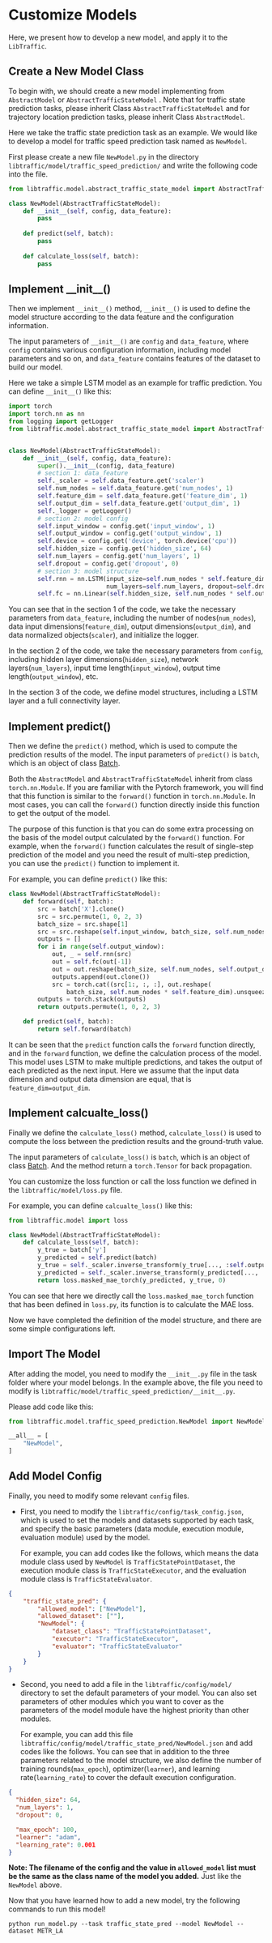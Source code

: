 # Customize Models

Here, we present how to develop a new model, and apply it to the `LibTraffic`.

## Create a New Model Class

To begin with, we should create a new model implementing from `AbstractModel` or `AbstractTrafficStateModel` . Note that for traffic state prediction tasks, please inherit Class `AbstractTrafficStateModel` and for trajectory location prediction tasks, please inherit Class `AbstractModel`.

Here we take the traffic state prediction task as an example. We would like to develop a model for traffic speed prediction task named as `NewModel`. 

First please create a new file `NewModel.py` in the directory `libtraffic/model/traffic_speed_prediction/` and write the following code into the file.

```python
from libtraffic.model.abstract_traffic_state_model import AbstractTrafficStateModel

class NewModel(AbstractTrafficStateModel):
    def __init__(self, config, data_feature):
        pass
    
    def predict(self, batch):
        pass
    
    def calculate_loss(self, batch):
        pass
```

## Implement \_\_init\_\_()

Then we implement `__init__()` method, `__init__()` is used to define the model structure according to the data feature and the configuration information.

The input parameters of  `__init__()` are `config` and `data_feature`, where `config` contains various configuration information, including model parameters and so on,  and `data_feature` contains features of the dataset to build our model.

Here we take a simple LSTM model as an example for traffic prediction. You can define `__init__()` like this:

```python
import torch
import torch.nn as nn
from logging import getLogger
from libtraffic.model.abstract_traffic_state_model import AbstractTrafficStateModel


class NewModel(AbstractTrafficStateModel):
    def __init__(self, config, data_feature):
        super().__init__(config, data_feature)
        # section 1: data_feature
        self._scaler = self.data_feature.get('scaler')
        self.num_nodes = self.data_feature.get('num_nodes', 1)
        self.feature_dim = self.data_feature.get('feature_dim', 1)
        self.output_dim = self.data_feature.get('output_dim', 1)
        self._logger = getLogger()
        # section 2: model config 
        self.input_window = config.get('input_window', 1)
        self.output_window = config.get('output_window', 1)
        self.device = config.get('device', torch.device('cpu'))
        self.hidden_size = config.get('hidden_size', 64)
        self.num_layers = config.get('num_layers', 1)
        self.dropout = config.get('dropout', 0)
        # section 3: model structure
        self.rnn = nn.LSTM(input_size=self.num_nodes * self.feature_dim, hidden_size=self.hidden_size,
                           num_layers=self.num_layers, dropout=self.dropout)
        self.fc = nn.Linear(self.hidden_size, self.num_nodes * self.output_dim)
```

You can see that in the section 1 of the code, we take the necessary parameters from `data_feature`, including the number of nodes(`num_nodes`), data input dimensions(`feature_dim`), output dimensions(`output_dim`), and data normalized objects(`scaler`), and initialize the logger. 

In the section 2 of the code, we take the necessary parameters from `config`, including hidden layer dimensions(`hidden_size`), network layers(`num_layers`), input time length(`input_window`), output time length(`output_window`), etc.

In the section 3 of the code, we define model structures, including a LSTM layer and a full connectivity layer.

## Implement predict()

Then we define the `predict()` method, which is used to compute the prediction results of the model. The input parameters of  `predict()` is `batch`, which is an object of class [Batch](../user_guide/data/batch.md). 

Both the  `AbstractModel` and `AbstractTrafficStateModel`  inherit from class `torch.nn.Module`. If you are familiar with the Pytorch framework, you will find that this function is similar to the `forward()` function in `torch.nn.Module`.  In most cases, you can call the `forward()` function directly inside this function to get the output of the model. 

The purpose of this function is that you can do some extra processing on the basis of the model output calculated by the `forward()` function. For example, when the `forward()`  function calculates the result of single-step prediction of the model and you need the result of multi-step prediction, you can use the `predict()` function to implement it.

For example, you can define `predict()` like this:

```python
class NewModel(AbstractTrafficStateModel):
    def forward(self, batch):
        src = batch['X'].clone()
        src = src.permute(1, 0, 2, 3)
        batch_size = src.shape[1]
        src = src.reshape(self.input_window, batch_size, self.num_nodes * self.feature_dim)
        outputs = []
        for i in range(self.output_window):
            out, _ = self.rnn(src)
            out = self.fc(out[-1])
            out = out.reshape(batch_size, self.num_nodes, self.output_dim)
            outputs.append(out.clone())
            src = torch.cat((src[1:, :, :], out.reshape(
                batch_size, self.num_nodes * self.feature_dim).unsqueeze(0)), dim=0)
        outputs = torch.stack(outputs)
        return outputs.permute(1, 0, 2, 3)

    def predict(self, batch):
        return self.forward(batch)
```

It can be seen that the `predict` function calls the `forward` function directly, and in the `forward` function, we define the calculation process of the model. This model uses LSTM to make multiple predictions, and takes the output of each predicted as the next input.  Here we assume that the input data dimension and output data dimension are equal, that is `feature_dim=output_dim`.

## Implement calcualte_loss()

Finally we define the `calculate_loss()` method, `calculate_loss()` is used to compute the loss between the prediction results and the ground-truth value. 

The input parameters of  `calculate_loss()` is `batch`, which is an object of class [Batch](../user_guide/data/batch.md). And the method return a `torch.Tensor` for back propagation.

You can customize the loss function or call the loss function we defined in the `libtraffic/model/loss.py` file.

For example, you can define `calcualte_loss()` like this:

```python
from libtraffic.model import loss

class NewModel(AbstractTrafficStateModel):
    def calculate_loss(self, batch):
        y_true = batch['y']
        y_predicted = self.predict(batch)
        y_true = self._scaler.inverse_transform(y_true[..., :self.output_dim])
        y_predicted = self._scaler.inverse_transform(y_predicted[..., :self.output_dim])
        return loss.masked_mae_torch(y_predicted, y_true, 0)
```

You can see that here we directly call the `loss.masked_mae_torch` function that has been defined in `loss.py`, its function is to calculate the MAE loss.

Now we have completed the definition of the model structure, and there are some simple configurations left.

## Import The Model

After adding the model, you need to modify the `__init__.py` file in the task folder where your model belongs.  In the example above, the file you need to modify is `libtraffic/model/traffic_speed_prediction/__init__.py`. 

Please add code like this:

```python
from libtraffic.model.traffic_speed_prediction.NewModel import NewModel

__all__ = [
    "NewModel",
]
```

## Add Model Config

Finally, you need to modify some relevant `config` files.

- First, you need to modify the `libtraffic/config/task_config.json`, which is used to set the models and datasets supported by each task, and specify the basic parameters (data module, execution module, evaluation module) used by the model. 

  For example, you can add codes like the follows, which means the data module class used by `NewModel` is `TrafficStatePointDataset`, the execution module class is `TrafficStateExecutor`, and the evaluation module class is `TrafficStateEvaluator`. 

```json
{
    "traffic_state_pred": {
        "allowed_model": ["NewModel"],
        "allowed_dataset": [""],
        "NewModel": {
            "dataset_class": "TrafficStatePointDataset",
            "executor": "TrafficStateExecutor",
            "evaluator": "TrafficStateEvaluator"
        }
    }
}
```

- Second, you need to add a file in the `libtraffic/config/model/` directory to set the default parameters of your model. You can also set parameters of other modules which you want to cover as the parameters of the model module have the highest priority than other modules. 

  For example, you can add this file `libtraffic/config/model/traffic_state_pred/NewModel.json` and add codes like the follows. You can see that in addition to the three parameters related to the model structure, we also define the number of training rounds(`max_epoch`), optimizer(`learner`), and learning rate(`learning_rate`) to cover the default execution configuration.

```json
{
  "hidden_size": 64,
  "num_layers": 1,
  "dropout": 0,

  "max_epoch": 100,
  "learner": "adam",
  "learning_rate": 0.001
}
```

**Note: The filename of the config and the value in `allowed_model` list must be the same as the class name of the model you added.**  Just like the `NewModel` above.

Now that you have learned how to add a new model, try the following commands to run this model!

```shell
python run_model.py --task traffic_state_pred --model NewModel --dataset METR_LA
```

